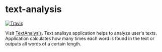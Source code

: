 # text-analysis
[![Travis](https://travis-ci.org/nastenka-28-10/text-analysis.svg?branch=master)](https://travis-ci.org/nastenka-28-10/text-analysis)

Visit [TextAnalysis](http://text-analysis.azurewebsites.net/).
Text analisys application helps to analyze user's texts. Application calculates how many times each word is found in the text or outputs all words of a certain length.

